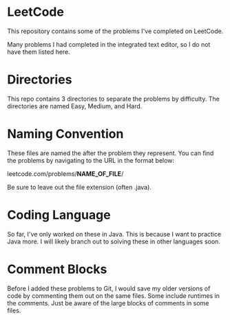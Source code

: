 # LeetCode
This repository contains some of the problems I've completed on LeetCode.

Many problems I had completed in the integrated text editor, so I do not have them listed here.

# Directories
This repo contains 3 directories to separate the problems by difficulty. The directories are named Easy, Medium, and Hard.

# Naming Convention
These files are named the after the problem they represent. You can find the problems by navigating to the URL in the format below:

leetcode.com/problems/__NAME_OF_FILE__/

Be sure to leave out the file extension (often .java).

# Coding Language
So far, I've only worked on these in Java. This is because I want to practice Java more. I will likely branch out to solving these in other languages soon.

# Comment Blocks
Before I added these problems to Git, I would save my older versions of code by commenting them out on the same files. Some include runtimes in the comments. Just be aware of the large blocks of comments in some files.